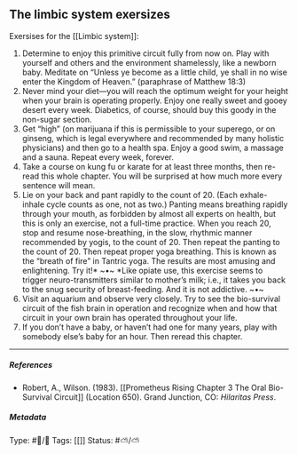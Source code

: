 ## The limbic system exersizes  # 

Exersises for the [[Limbic system]]:

 1. Determine to enjoy this primitive circuit fully from now on. Play with yourself and others and the environment shamelessly, like a newborn baby. Meditate on “Unless ye become as a little child, ye shall in no wise enter the Kingdom of Heaven.” (paraphrase of Matthew 18:3) 
 2. Never mind your diet—you will reach the optimum weight for your height when your brain is operating properly. Enjoy one really sweet and gooey desert every week. Diabetics, of course, should buy this goody in the non-sugar section. 
 3. Get “high” (on marijuana if this is permissible to your superego, or on ginseng, which is legal everywhere and recommended by many holistic physicians) and then go to a health spa. Enjoy a good swim, a massage and a sauna. Repeat every week, forever. 
 4. Take a course on kung fu or karate for at least three months, then re-read this whole chapter. You will be surprised at how much more every sentence will mean. 
 5. Lie on your back and pant rapidly to the count of 20. (Each exhale-inhale cycle counts as one, not as two.) Panting means breathing rapidly through your mouth, as forbidden by almost all experts on health, but this is only an exercise, not a full-time practice. When you reach 20, stop and resume nose-breathing, in the slow, rhythmic manner recommended by yogis, to the count of 20. Then repeat the panting to the count of 20. Then repeat proper yoga breathing. This is known as the “breath of fire” in Tantric yoga. The results are most amusing and enlightening. Try it!* ~•~ *Like opiate use, this exercise seems to trigger neuro-transmitters similar to mother’s milk; i.e., it takes you back to the snug security of breast-feeding. And it is not addictive. ~•~ 
 6. Visit an aquarium and observe very closely. Try to see the bio-survival circuit of the fish brain in operation and recognize when and how that circuit in your own brain has operated throughout your life. 
 7. If you don’t have a baby, or haven’t had one for many years, play with somebody else’s baby for an hour. Then reread this chapter.

___

##### References

- Robert, A., Wilson. (1983). [[Prometheus Rising Chapter 3 The Oral Bio-Survival Circuit]] (Location 650). Grand Junction, CO: _Hilaritas Press_.

##### Metadata

Type: #🔵/🔵 
Tags: [[]]
Status: #⛅️/⛅️ 